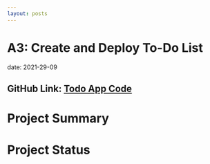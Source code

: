 ```yaml
---
layout: posts
---
```


# A3: Create and Deploy To-Do List

date: 2021-29-09

## GitHub Link: [Todo App Code](https://github.com/tophbuddy/cs5520_cholzheu_projects/tree/main/CS5520/TodoApp)

# Project Summary

# Project Status
